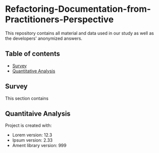
# Refactoring-Documentation-from-Practitioners-Perspective
This repository contains all material and data used in our study as well as the developers' anonymized answers. 
## Table of contents
* [Survey](#survey)
* [Quantitative Analysis](#quantitative-analysis)

## Survey
This section contains 
	
## Quantitaive Analysis
Project is created with:
* Lorem version: 12.3
* Ipsum version: 2.33
* Ament library version: 999

